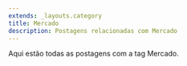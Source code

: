 ```yaml
---
extends: _layouts.category
title: Mercado
description: Postagens relacionadas com Mercado
---
```


Aqui estão todas as postagens com a tag Mercado.
